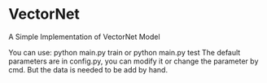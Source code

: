 # VectorNet
A Simple Implementation of VectorNet Model

You can use: python main.py train or python main.py test
The default parameters are in config.py, you can modify it or change the parameter by cmd.
But the data is needed to be add by hand.

